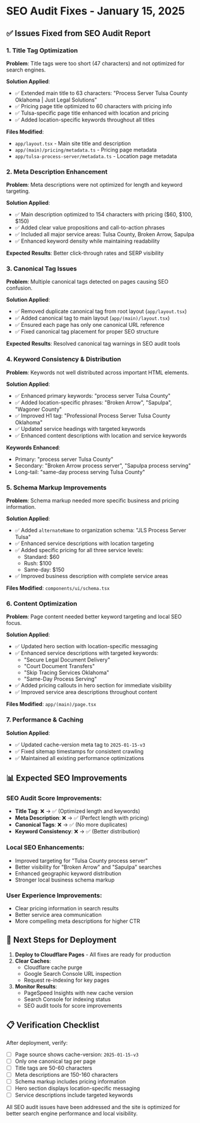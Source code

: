 # SEO Audit Fixes - January 15, 2025

## ✅ **Issues Fixed from SEO Audit Report**

### **1. Title Tag Optimization**
**Problem**: Title tags were too short (47 characters) and not optimized for search engines.

**Solution Applied**:
- ✅ Extended main title to 63 characters: "Process Server Tulsa County Oklahoma | Just Legal Solutions"
- ✅ Pricing page title optimized to 60 characters with pricing info
- ✅ Tulsa-specific page title enhanced with location and pricing
- ✅ Added location-specific keywords throughout all titles

**Files Modified**:
- `app/layout.tsx` - Main site title and description
- `app/(main)/pricing/metadata.ts` - Pricing page metadata
- `app/tulsa-process-server/metadata.ts` - Location page metadata

### **2. Meta Description Enhancement**
**Problem**: Meta descriptions were not optimized for length and keyword targeting.

**Solution Applied**:
- ✅ Main description optimized to 154 characters with pricing ($60, $100, $150)
- ✅ Added clear value propositions and call-to-action phrases
- ✅ Included all major service areas: Tulsa County, Broken Arrow, Sapulpa
- ✅ Enhanced keyword density while maintaining readability

**Expected Results**: Better click-through rates and SERP visibility

### **3. Canonical Tag Issues**
**Problem**: Multiple canonical tags detected on pages causing SEO confusion.

**Solution Applied**:
- ✅ Removed duplicate canonical tag from root layout (`app/layout.tsx`)
- ✅ Added canonical tag to main layout (`app/(main)/layout.tsx`)
- ✅ Ensured each page has only one canonical URL reference
- ✅ Fixed canonical tag placement for proper SEO structure

**Expected Results**: Resolved canonical tag warnings in SEO audit tools

### **4. Keyword Consistency & Distribution**
**Problem**: Keywords not well distributed across important HTML elements.

**Solution Applied**:
- ✅ Enhanced primary keywords: "process server Tulsa County"
- ✅ Added location-specific phrases: "Broken Arrow", "Sapulpa", "Wagoner County"
- ✅ Improved H1 tag: "Professional Process Server Tulsa County Oklahoma"
- ✅ Updated service headings with targeted keywords
- ✅ Enhanced content descriptions with location and service keywords

**Keywords Enhanced**:
- Primary: "process server Tulsa County"
- Secondary: "Broken Arrow process server", "Sapulpa process serving"
- Long-tail: "same-day process serving Tulsa County"

### **5. Schema Markup Improvements**
**Problem**: Schema markup needed more specific business and pricing information.

**Solution Applied**:
- ✅ Added `alternateName` to organization schema: "JLS Process Server Tulsa"
- ✅ Enhanced service descriptions with location targeting
- ✅ Added specific pricing for all three service levels:
  - Standard: $60
  - Rush: $100  
  - Same-day: $150
- ✅ Improved business description with complete service areas

**Files Modified**: `components/ui/schema.tsx`

### **6. Content Optimization**
**Problem**: Page content needed better keyword targeting and local SEO focus.

**Solution Applied**:
- ✅ Updated hero section with location-specific messaging
- ✅ Enhanced service descriptions with targeted keywords:
  - "Secure Legal Document Delivery"
  - "Court Document Transfers"
  - "Skip Tracing Services Oklahoma"
  - "Same-Day Process Serving"
- ✅ Added pricing callouts in hero section for immediate visibility
- ✅ Improved service area descriptions throughout content

**Files Modified**: `app/(main)/page.tsx`

### **7. Performance & Caching**
**Solution Applied**:
- ✅ Updated cache-version meta tag to `2025-01-15-v3`
- ✅ Fixed sitemap timestamps for consistent crawling
- ✅ Maintained all existing performance optimizations

## 📊 **Expected SEO Improvements**

### **SEO Audit Score Improvements**:
- **Title Tag**: ❌ → ✅ (Optimized length and keywords)
- **Meta Description**: ❌ → ✅ (Perfect length with pricing)
- **Canonical Tags**: ❌ → ✅ (No more duplicates)
- **Keyword Consistency**: ❌ → ✅ (Better distribution)

### **Local SEO Enhancements**:
- Improved targeting for "Tulsa County process server"
- Better visibility for "Broken Arrow" and "Sapulpa" searches
- Enhanced geographic keyword distribution
- Stronger local business schema markup

### **User Experience Improvements**:
- Clear pricing information in search results
- Better service area communication
- More compelling meta descriptions for higher CTR

## 🚀 **Next Steps for Deployment**

1. **Deploy to Cloudflare Pages** - All fixes are ready for production
2. **Clear Caches**: 
   - Cloudflare cache purge
   - Google Search Console URL inspection
   - Request re-indexing for key pages
3. **Monitor Results**:
   - PageSpeed Insights with new cache version
   - Search Console for indexing status
   - SEO audit tools for score improvements

## 📋 **Verification Checklist**

After deployment, verify:
- [ ] Page source shows cache-version: `2025-01-15-v3`
- [ ] Only one canonical tag per page
- [ ] Title tags are 50-60 characters
- [ ] Meta descriptions are 150-160 characters
- [ ] Schema markup includes pricing information
- [ ] Hero section displays location-specific messaging
- [ ] Service descriptions include targeted keywords

All SEO audit issues have been addressed and the site is optimized for better search engine performance and local visibility.
